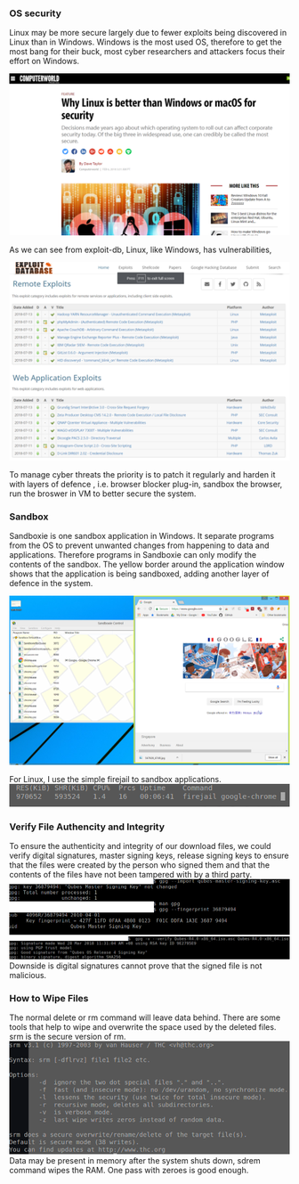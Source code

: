 ### OS security
Linux may be more secure largely due to fewer exploits being discovered in Linux than in Windows. 
Windows is the most used OS, therefore to get the most bang for their buck, most cyber researchers and attackers
focus their effort on Windows.

![why linux is more secure](/images/os-secure.png)


As we can see from exploit-db, Linux, like Windows, has vulnerabilities, 

![exploit db](/images/exploit-db1.png)

To manage cyber threats the priority is to patch it regularly and harden it with layers of defence 
, i.e. browser blocker plug-in, sandbox the browser, run the broswer in VM to better secure the system.

### Sandbox
Sandboxie is one sandbox application in Windows. It separate programs from the OS to prevent unwanted changes from happening to data and applications. Therefore programs in Sandboxie can only modify the contents of the sandbox.
The yellow border around the application window shows that the application is being sandboxed, adding another layer of defence in the system. 

![sandbox 1](/images/sandbox1.png)

For Linux, I use the simple firejail to sandbox applications.
![firejail](/images/firejail2.png)

### Verify File Authencity and Integrity
To ensure the authenticity and integrity of our download files, we could verify digital signatures, master signing keys, release signing keys to ensure that the files were created by the person who signed them and that the contents of the files have not been tampered with by a third party.  
![gpg 1](/images/gpg-1.png)
![gpg 2](/images/gpg-2.png)
Downside is digital signatures cannot prove that the signed file is not malicious. 

### How to Wipe Files
The normal delete or rm command will leave data behind. There are some tools that help to wipe and overwrite the space used by the deleted files.  srm is the secure version of rm. 
![srm](/images/srm.png)
Data may be present in memory after the system shuts down, sdrem command wipes the RAM. One pass with zeroes is good enough.
